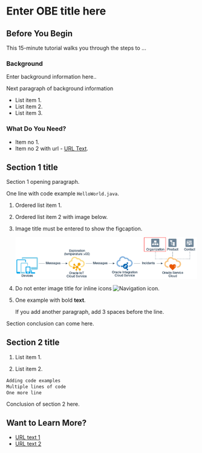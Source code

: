 # Enter OBE title here
## Before You Begin

This 15-minute tutorial walks you through the steps to ...

### Background
Enter background information here..

Next paragraph of background information
* List item 1.
* List item 2.
* List item 3.

### What Do You Need?

* Item no 1.
* Item no 2 with url - [URL Text](https://www.oracle.com).

## Section 1 title

Section 1 opening paragraph.

One line with code example `HelloWorld.java`.

1. Ordered list item 1.
2. Ordered list item 2 with image below.
3. Image title must be entered to show the figcaption.

    ![Image alt text](img/screenshot1.png "image title")

4. Do not enter image title for inline icons ![Navigation icon](img/navigation_icon.png).

4. One example with bold **text**.

   If you add another paragraph, add 3 spaces before the line.

Section conclusion can come here.

## Section 2 title

1. List item 1.

2. List item 2.

```
Adding code examples
Multiple lines of code
One more line
```
Conclusion of section 2 here.


## Want to Learn More?

* [URL text 1](http://docs.oracle.com)
* [URL text 2](http://docs.oracle.com)